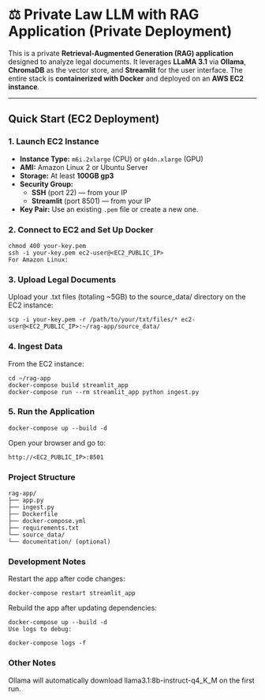 # ⚖️ Private Law LLM with RAG Application (Private Deployment)

This is a private **Retrieval-Augmented Generation (RAG) application** designed to analyze legal documents. It leverages **LLaMA 3.1** via **Ollama**, **ChromaDB** as the vector store, and **Streamlit** for the user interface. The entire stack is **containerized with Docker** and deployed on an **AWS EC2 instance**.

---

## Quick Start (EC2 Deployment)

### 1. Launch EC2 Instance

* **Instance Type:** `m6i.2xlarge` (CPU) or `g4dn.xlarge` (GPU)
* **AMI:** Amazon Linux 2 or Ubuntu Server
* **Storage:** At least **100GB gp3**
* **Security Group:**
    * **SSH** (port 22) — from your IP
    * **Streamlit** (port 8501) — from your IP
* **Key Pair:** Use an existing `.pem` file or create a new one.

### 2. Connect to EC2 and Set Up Docker

```
chmod 400 your-key.pem
ssh -i your-key.pem ec2-user@<EC2_PUBLIC_IP>
For Amazon Linux:
```


### 3. Upload Legal Documents
Upload your .txt files (totaling ~5GB) to the source_data/ directory on the EC2 instance:
```
scp -i your-key.pem -r /path/to/your/txt/files/* ec2-user@<EC2_PUBLIC_IP>:~/rag-app/source_data/
```

### 4. Ingest Data
From the EC2 instance:
```
cd ~/rag-app
docker-compose build streamlit_app
docker-compose run --rm streamlit_app python ingest.py
```

### 5. Run the Application

```
docker-compose up --build -d
```
Open your browser and go to: 
```
http://<EC2_PUBLIC_IP>:8501
```

### Project Structure
```
rag-app/
├── app.py
├── ingest.py
├── Dockerfile
├── docker-compose.yml
├── requirements.txt
└── source_data/
└── documentation/ (optional)
```

### Development Notes

Restart the app after code changes:
```
docker-compose restart streamlit_app
```
Rebuild the app after updating dependencies:
```
docker-compose up --build -d
Use logs to debug:
```
```
docker-compose logs -f
```
### Other Notes 
Ollama will automatically download llama3.1:8b-instruct-q4_K_M on the first run.




